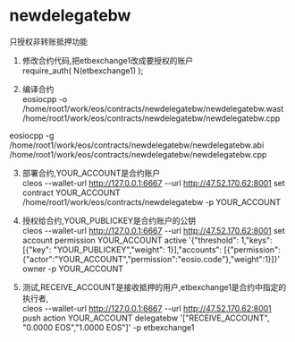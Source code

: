 # newdelegatebw
只授权非转账抵押功能

1. 修改合约代码,把etbexchange1改成要授权的账户     		
require_auth( N(etbexchange1) );

2. 编译合约		        
eosiocpp -o /home/root1/work/eos/contracts/newdelegatebw/newdelegatebw.wast /home/root1/work/eos/contracts/newdelegatebw/newdelegatebw.cpp      

eosiocpp -g /home/root1/work/eos/contracts/newdelegatebw/newdelegatebw.abi /home/root1/work/eos/contracts/newdelegatebw/newdelegatebw.cpp

3. 部署合约,YOUR_ACCOUNT是合约账户       		
cleos --wallet-url http://127.0.0.1:6667 --url http://47.52.170.62:8001 set contract YOUR_ACCOUNT /home/root1/work/eos/contracts/newdelegatebw -p YOUR_ACCOUNT

4. 授权给合约,YOUR_PUBLICKEY是合约账户的公钥     		
cleos --wallet-url http://127.0.0.1:6667 --url http://47.52.170.62:8001  set account permission YOUR_ACCOUNT active '{"threshold": 1,"keys": [{"key": "YOUR_PUBLICKEY","weight": 1}],"accounts": [{"permission":{"actor":"YOUR_ACCOUNT","permission":"eosio.code"},"weight":1}]}' owner -p YOUR_ACCOUNT

5. 测试,RECEIVE_ACCOUNT是接收抵押的用户,etbexchange1是合约中指定的执行者,           		
cleos --wallet-url http://127.0.0.1:6667 --url http://47.52.170.62:8001 push action YOUR_ACCOUNT delegatebw '["RECEIVE_ACCOUNT", "0.0000 EOS","1.0000 EOS"]' -p etbexchange1
